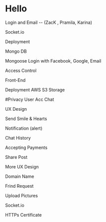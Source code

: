 # Hello


Login and Email -- (ZacK , Pramila, Karina)

Socket.io 

Deployment

Mongo DB

Mongoose 
Login with Facebook, Google, Email

Access Control

Front-End 

Deployment AWS  S3 Storage

#Privacy
    User Acc
    Chat

UX Design

Send Smile & Hearts

Notification (alert)

Chat History

Accepting Payments

Share Post

More UX Design

Domain Name

Frind Request

Upload Pictures

Socket.io

HTTPs Certificate 



